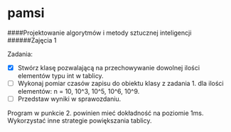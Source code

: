 # pamsi

####Projektowanie algorytmów i metody sztucznej inteligencji
######Zajęcia 1

Zadania:

- [x] Stwórz klasę pozwalającą na przechowywanie dowolnej ilości elementów typu int w tablicy.
- [ ] Wykonaj pomiar czasów zapisu do obiektu klasy z zadania 1. dla ilości elementów: n = 10, 10^3, 10^5, 10^6, 10^9.
- [ ] Przedstaw wyniki w sprawozdaniu. 

Program w punkcie 2. powinien mieć dokładność na poziomie 1ms. Wykorzystać inne strategie powiększania tablicy.
